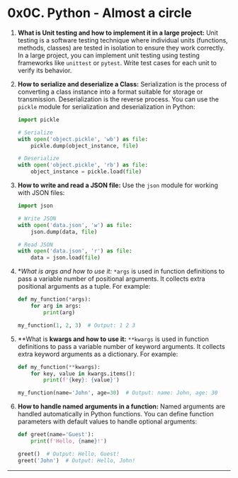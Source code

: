 # 0x0C. Python - Almost a circle

1. **What is Unit testing and how to implement it in a large project:**
   Unit testing is a software testing technique where individual units (functions, methods, classes) are tested in isolation to ensure they work correctly. In a large project, you can implement unit testing using testing frameworks like `unittest` or `pytest`. Write test cases for each unit to verify its behavior.

2. **How to serialize and deserialize a Class:**
   Serialization is the process of converting a class instance into a format suitable for storage or transmission. Deserialization is the reverse process. You can use the `pickle` module for serialization and deserialization in Python:
   ```python
   import pickle

   # Serialize
   with open('object.pickle', 'wb') as file:
       pickle.dump(object_instance, file)

   # Deserialize
   with open('object.pickle', 'rb') as file:
       object_instance = pickle.load(file)
   ```

3. **How to write and read a JSON file:**
   Use the `json` module for working with JSON files:
   ```python
   import json

   # Write JSON
   with open('data.json', 'w') as file:
       json.dump(data, file)

   # Read JSON
   with open('data.json', 'r') as file:
       data = json.load(file)
   ```

4. **What is *args and how to use it:**
   `*args` is used in function definitions to pass a variable number of positional arguments. It collects extra positional arguments as a tuple. For example:
   ```python
   def my_function(*args):
       for arg in args:
           print(arg)

   my_function(1, 2, 3)  # Output: 1 2 3
   ```

5. **What is **kwargs and how to use it:**
   `**kwargs` is used in function definitions to pass a variable number of keyword arguments. It collects extra keyword arguments as a dictionary. For example:
   ```python
   def my_function(**kwargs):
       for key, value in kwargs.items():
           print(f'{key}: {value}')

   my_function(name='John', age=30)  # Output: name: John, age: 30
   ```

6. **How to handle named arguments in a function:**
   Named arguments are handled automatically in Python functions. You can define function parameters with default values to handle optional arguments:
   ```python
   def greet(name='Guest'):
       print(f'Hello, {name}!')

   greet()  # Output: Hello, Guest!
   greet('John')  # Output: Hello, John!
   ```

---
